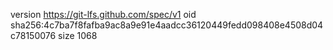 version https://git-lfs.github.com/spec/v1
oid sha256:4c7ba7f8fafba9ac8a9e91e4aadcc36120449fedd098408e4508d04c78150076
size 1068
